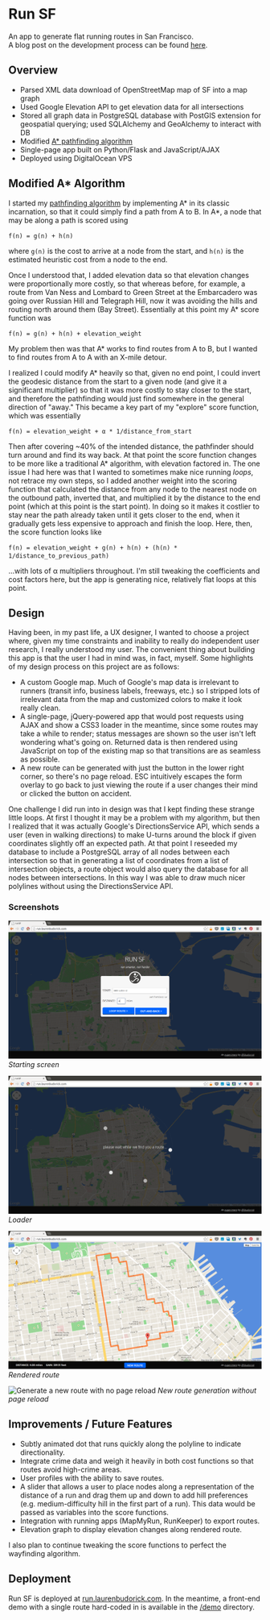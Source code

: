 # Run SF

An app to generate flat running routes in San Francisco.  
A blog post on the development process can be found [here][blog post].


## Overview

* Parsed XML data download of OpenStreetMap map of SF into a map graph
* Used Google Elevation API to get elevation data for all intersections
* Stored all graph data in PostgreSQL database with PostGIS extension for
  geospatial querying; used SQLAlchemy and GeoAlchemy to interact with DB 
* Modified [A\* pathfinding algorithm][A\*]
* Single-page app built on Python/Flask and JavaScript/AJAX
* Deployed using DigitalOcean VPS


## Modified A\* Algorithm

I started my [pathfinding algorithm](utils/pathfinding.py) by implementing A\*
in its classic incarnation, so that it could simply find a path from A to B. In
A\*, a node that may be along a path is scored using

```
f(n) = g(n) + h(n)
```

where `g(n)` is the cost to arrive at a node from the start, and `h(n)` is the
estimated heuristic cost from a node to the end.

Once I understood that, I added elevation data so that elevation changes were
proportionally more costly, so that whereas before, for example, a route from
Van Ness and Lombard to Green Street at the Embarcadero was going over Russian
Hill and Telegraph Hill, now it was avoiding the hills and routing north
around them (Bay Street). Essentially at this point my A\* score function was

```
f(n) = g(n) + h(n) + elevation_weight
```

My problem then was that A* works to find routes from A to B, but I wanted to
find routes from A to A with an X-mile detour.

I realized I could modify A* heavily so that, given no end point, I could
invert the geodesic distance from the start to a given node (and give it a
significant multiplier) so that it was more costly to stay closer to the start,
and therefore the pathfinding would just find somewhere in the general
direction of "away." This became a key part of my "explore" score function,
which was essentially

```
f(n) = elevation_weight + α * 1/distance_from_start
```

Then after covering ~40% of the intended distance, the pathfinder should turn
around and find its way back. At that point the score function changes to be
more like a traditional A\* algorithm, with elevation factored in. The one
issue I had here was that I wanted to sometimes make nice running *loops*, not
retrace my own steps, so I added another weight into the scoring function that
calculated the distance from any node to the nearest node on the outbound path,
inverted that, and multiplied it by the distance to the end point (which at
this point is the start point). In doing so it makes it costlier to stay near
the path already taken until it gets closer to the end, when it gradually gets
less expensive to approach and finish the loop. Here, then, the score function
looks like

```
f(n) = elevation_weight + g(n) + h(n) + (h(n) * 1/distance_to_previous_path)
```

…with lots of α multipliers throughout. I'm still tweaking the coefficients and
cost factors here, but the app is generating nice, relatively flat loops at
this point.


## Design

Having been, in my past life, a UX designer, I wanted to choose a project
where, given my time constraints and inability to really do independent user
research, I really understood my user. The convenient thing about building this
app is that the user I had in mind was, in fact, myself. Some highlights of my
design process on this project are as follows:

* A custom Google map. Much of Google's map data is irrelevant to runners
  (transit info, business labels, freeways, etc.) so I stripped lots of
  irrelevant data from the map and customized colors to make it look really
  clean.
* A single-page, jQuery-powered app that would post requests using AJAX and
  show a CSS3 loader in the meantime, since some routes may take a while to
  render; status messages are shown so the user isn't left wondering what's
  going on. Returned data is then rendered using JavaScript on top of the
  existing map so that transitions are as seamless as possible.
* A new route can be generated with just the button in the lower right corner,
  so there's no page reload. ESC intuitively escapes the form overlay to go
  back to just viewing the route if a user changes their mind or clicked the
  button on accident.

One challenge I did run into in design was that I kept finding these strange
little loops. At first I thought it may be a problem with my algorithm, but
then I realized that it was actually Google's DirectionsService API, which
sends a user (even in walking directions) to make U-turns around the block if
given coordinates slightly off an expected path. At that point I reseeded my
database to include a PostgreSQL array of all nodes between each intersection
so that in generating a list of coordinates from a list of intersection
objects, a route object would also query the database for all nodes between
intersections. In this way I was able to draw much nicer polylines without
using the DirectionsService API.

### Screenshots
![Starting screen](etc/screen_1.png "Starting screen")
*Starting screen*

![Loader during AJAX call](etc/screen_2.png "Loader")
*Loader*

![Rendered route](etc/screen_3.png "Rendered route")
*Rendered route*

![Generate a new route with no page reload](etc/screen_4.png "New route
generation without page reload")
*New route generation without page reload*

## Improvements / Future Features

* Subtly animated dot that runs quickly along the polyline to indicate
  directionality.
* Integrate crime data and weigh it heavily in both cost functions so that
  routes avoid high-crime areas.
* User profiles with the ability to save routes.
* A slider that allows a user to place nodes along a representation of the
  distance of a run and drag them up and down to add hill preferences (e.g.
  medium-difficulty hill in the first part of a run). This data would be passed
  as variables into the score functions.
* Integration with running apps (MapMyRun, RunKeeper) to export routes.
* Elevation graph to display elevation changes along rendered route.

I also plan to continue tweaking the score functions to perfect the wayfinding
algorithm.

## Deployment

Run SF is deployed at [run.laurenbudorick.com][site]. In the meantime, a
front-end demo with a single route hard-coded in is available in the
[/demo](demo/) directory.

[blog post]: http://laurenbudorick.tumblr.com/post/82828993995/hackbright-almost-the-end
[site]: http://run.laurenbudorick.com
[A\*]: http://en.wikipedia.org/wiki/A*_search_algorithm
